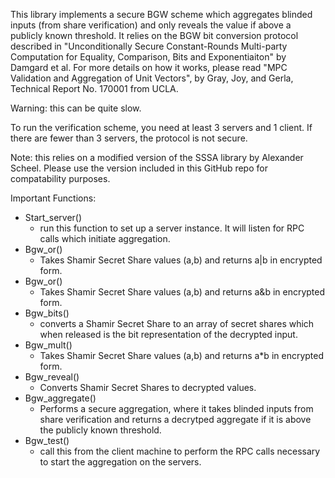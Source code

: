 This library implements a secure BGW scheme which aggregates blinded inputs
(from share verification) and only reveals the value if above a publicly known
threshold. It relies on the BGW bit conversion protocol described in
"Unconditionally Secure Constant-Rounds Multi-party Computation for Equality,
Comparison, Bits and Exponentiaiton" by Damgard et al.
For more details on how it works, please read "MPC Validation and Aggregation
of Unit Vectors", by Gray, Joy, and Gerla, Technical Report No. 170001 from
UCLA. 

Warning: this can be quite slow.

To run the verification scheme, you need at least 3 servers and 1 client. If
there are fewer than 3 servers, the protocol is not secure.

Note: this relies on a modified version of the SSSA library by Alexander
Scheel. Please use the version included in this GitHub repo for compatability
purposes.

Important Functions:
- Start_server()
	- run this function to set up a server instance. It will listen for RPC
	  calls which initiate aggregation.
- Bgw_or()
	- Takes Shamir Secret Share values (a,b) and returns a|b in encrypted form.
- Bgw_or()
	- Takes Shamir Secret Share values (a,b) and returns a&b in encrypted form.
- Bgw_bits()
	- converts a Shamir Secret Share to an array of secret shares which when
	  released is the bit representation of the decrypted input.
- Bgw_mult()
	- Takes Shamir Secret Share values (a,b) and returns a*b in encrypted form.
-  Bgw_reveal()
	- Converts Shamir Secret Shares to decrypted values.
- Bgw_aggregate()
	- Performs a secure aggregation, where it takes blinded inputs from share
	  verification and returns a decrytped aggregate if it is above the
	  publicly known threshold.
- Bgw_test()
	- call this from the client machine to perform the RPC calls necessary to
	  start the aggregation on the servers.